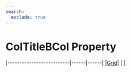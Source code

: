 ```yaml
---
search:
  exclude: true
---
```


<h1 class="heading"><span class="name">ColTitleBCol Property</span></h1>

|--------------------------|------|------|
|[Grid](../objects/grid.md)|&nbsp;|&nbsp;|
